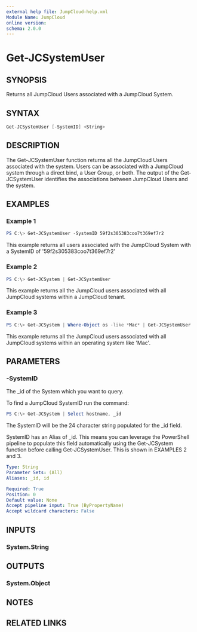 ```yaml
---
external help file: JumpCloud-help.xml
Module Name: JumpCloud
online version:
schema: 2.0.0
---
```

# Get-JCSystemUser

## SYNOPSIS

Returns all JumpCloud Users associated with a JumpCloud System.

## SYNTAX

```PowerShell
Get-JCSystemUser [-SystemID] <String>
```

## DESCRIPTION

The Get-JCSystemUser function returns all the JumpCloud Users associated with the system. Users can be associated with a JumpCloud system through a direct bind, a User Group, or both. The output of the Get-JCSystemUser identifies the associations between JumpCloud Users and the system.

## EXAMPLES

### Example 1

```PowerShell
PS C:\> Get-JCSystemUser -SystemID 59f2s305383coo7t369ef7r2
```

This example returns all users associated with the JumpCloud System with a SystemID of '59f2s305383coo7t369ef7r2'

### Example 2

```PowerShell
PS C:\> Get-JCSystem | Get-JCSystemUser
```

This example returns all the JumpCloud users associated with all JumpCloud systems within a JumpCloud tenant.

### Example 3

```PowerShell
PS C:\> Get-JCSystem | Where-Object os -like *Mac* | Get-JCSystemUser
```

This example returns all the JumpCloud users associated with all JumpCloud systems within an operating system like 'Mac'.

## PARAMETERS

### -SystemID

The _id of the System which you want to query.

To find a JumpCloud SystemID run the command:

```PowerShell
PS C:\> Get-JCSystem | Select hostname, _id
```

The SystemID will be the 24 character string populated for the _id field.

SystemID has an Alias of _id. This means you can leverage the PowerShell pipeline to populate this field automatically using the Get-JCSystem function before calling Get-JCSystemUser. This is shown in EXAMPLES 2 and 3.

```yaml
Type: String
Parameter Sets: (All)
Aliases: _id, id

Required: True
Position: 0
Default value: None
Accept pipeline input: True (ByPropertyName)
Accept wildcard characters: False
```

## INPUTS

### System.String

## OUTPUTS

### System.Object

## NOTES

## RELATED LINKS

